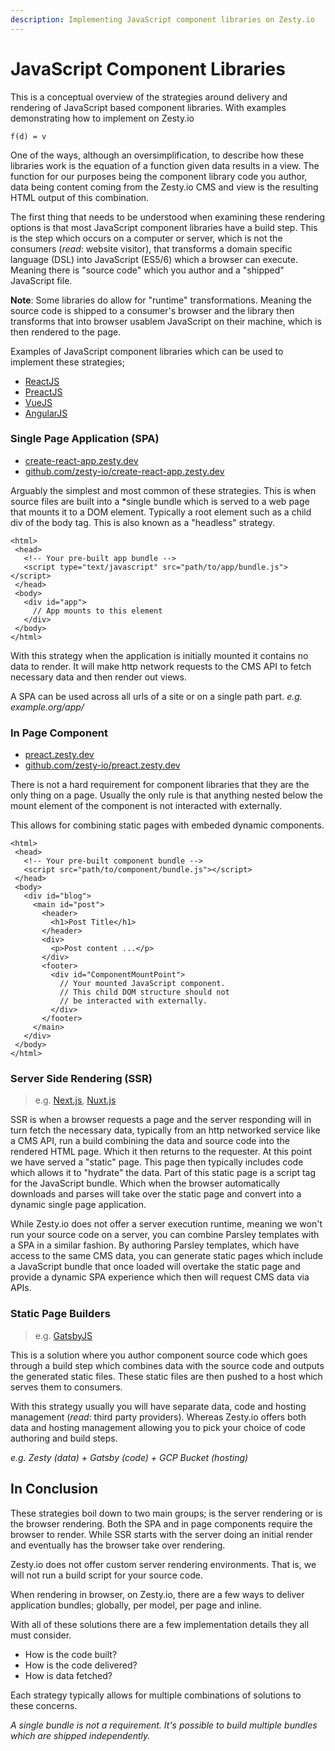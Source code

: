 ```yaml
---
description: Implementing JavaScript component libraries on Zesty.io
---
```


# JavaScript Component Libraries

This is a conceptual overview of the strategies around delivery and rendering of JavaScript based component libraries. With examples demonstrating how to implement on Zesty.io

```text
f(d) = v
```

One of the ways, although an oversimplification, to describe how these libraries work is the equation of a function given data results in a view. The function for our purposes being the component library code you author, data being content coming from the Zesty.io CMS and view is the resulting HTML output of this combination.

The first thing that needs to be understood when examining these rendering options is that most JavaScript component libraries have a build step. This is the step which occurs on a computer or server, which is not the consumers \(_read_: website visitor\), that transforms a domain specific language \(DSL\) into JavaScript \(ES5/6\) which a browser can execute. Meaning there is "source code" which you author and a "shipped" JavaScript file.

**Note**: Some libraries do allow for "runtime" transformations. Meaning the source code is shipped to a consumer's browser and the library then transforms that into browser usablem JavaScript on their machine, which is then rendered to the page.

Examples of JavaScript component libraries which can be used to implement these strategies;

* [ReactJS](https://reactjs.org/)
* [PreactJS](https://preactjs.com/)
* [VueJS](https://vuejs.org/)
* [AngularJS](https://angularjs.org/)

### Single Page Application \(SPA\)

* [create-react-app.zesty.dev](https://create-react-app.zesty.dev)
* [github.com/zesty-io/create-react-app.zesty.dev](https://github.com/zesty-io/create-react-app.zesty.dev)

Arguably the simplest and most common of these strategies. This is when source files are built into a \*single bundle which is served to a web page that mounts it to a DOM element. Typically a root element such as a child div of the body tag. This is also known as a "headless" strategy.

```markup
<html>
 <head>
   <!-- Your pre-built app bundle -->
   <script type="text/javascript" src="path/to/app/bundle.js"></script>
 </head>
 <body>
   <div id="app">
     // App mounts to this element
   </div>
 </body>
</html>
```

With this strategy when the application is initially mounted it contains no data to render. It will make http network requests to the CMS API to fetch necessary data and then render out views.

A SPA can be used across all urls of a site or on a single path part. _e.g. example.org/app/_

### In Page Component

* [preact.zesty.dev](https://preact.zesty.dev)
* [github.com/zesty-io/preact.zesty.dev](https://github.com/zesty-io/preact.zesty.dev)

There is not a hard requirement for component libraries that they are the only thing on a page. Usually the only rule is that anything nested below the mount element of the component is not interacted with externally.

This allows for combining static pages with embeded dynamic components.

```markup
<html>
 <head>
   <!-- Your pre-built component bundle -->
   <script src="path/to/component/bundle.js"></script>
 </head>
 <body>
   <div id="blog">
     <main id="post">
       <header>
         <h1>Post Title</h1>
       </header>
       <div>
         <p>Post content ...</p>
       </div>
       <footer>
         <div id="ComponentMountPoint">
           // Your mounted JavaScript component.
           // This child DOM structure should not 
           // be interacted with externally.
         </div>
       </footer>
     </main>
   </div>
 </body>
</html>
```

### Server Side Rendering \(SSR\)

> e.g. [Next.js](https://nextjs.org/), [Nuxt.js](https://nuxtjs.org/)

SSR is when a browser requests a page and the server responding will in turn fetch the necessary data, typically from an http networked service like a CMS API, run a build combining the data and source code into the rendered HTML page. Which it then returns to the requester. At this point we have served a "static" page. This page then typically includes code which allows it to "hydrate" the data. Part of this static page is a script tag for the JavaScript bundle. Which when the browser automatically downloads and parses will take over the static page and convert into a dynamic single page application.

While Zesty.io does not offer a server execution runtime, meaning we won't run your source code on a server, you can combine Parsley templates with a SPA in a similar fashion. By authoring Parsley templates, which have access to the same CMS data, you can generate static pages which include a JavaScript bundle that once loaded will overtake the static page and provide a dynamic SPA experience which then will request CMS data via APIs.

### Static Page Builders

> e.g. [GatsbyJS](https://www.gatsbyjs.org/)

This is a solution where you author component source code which goes through a build step which combines data with the source code and outputs the generated static files. These static files are then pushed to a host which serves them to consumers.

With this strategy usually you will have separate data, code and hosting management \(_read_: third party providers\). Whereas Zesty.io offers both data and hosting management allowing you to pick your choice of code authoring and build steps.

_e.g. Zesty \(data\) + Gatsby \(code\) + GCP Bucket \(hosting\)_

## In Conclusion

These strategies boil down to two main groups; is the server rendering or is the browser rendering. Both the SPA and in page components require the browser to render. While SSR starts with the server doing an initial render and eventually has the browser take over rendering.

Zesty.io does not offer custom server rendering environments. That is, we will not run a build script for your source code.

When rendering in browser, on Zesty.io, there are a few ways to deliver application bundles; globally, per model, per page and inline.

With all of these solutions there are a few implementation details they all must consider.

* How is the code built?
* How is the code delivered?
* How is data fetched?

Each strategy typically allows for multiple combinations of solutions to these concerns.

_A single bundle is not a requirement. It's possible to build multiple bundles which are shipped independently._

